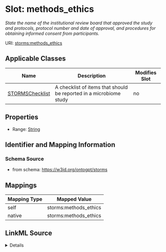 

# Slot: methods_ethics


_State the name of the institutional review board that approved the study and protocols, protocol number and date of approval, and procedures for obtaining informed consent from participants._



URI: [storms:methods_ethics](http://w3id.org/ontogpt/storms/methods_ethics)



<!-- no inheritance hierarchy -->





## Applicable Classes

| Name | Description | Modifies Slot |
| --- | --- | --- |
| [STORMSChecklist](STORMSChecklist.md) | A checklist of items that should be reported in a microbiome study |  no  |







## Properties

* Range: [String](String.md)





## Identifier and Mapping Information







### Schema Source


* from schema: https://w3id.org/ontogpt/storms




## Mappings

| Mapping Type | Mapped Value |
| ---  | ---  |
| self | storms:methods_ethics |
| native | storms:methods_ethics |




## LinkML Source

<details>
```yaml
name: methods_ethics
description: State the name of the institutional review board that approved the study
  and protocols, protocol number and date of approval, and procedures for obtaining
  informed consent from participants.
from_schema: https://w3id.org/ontogpt/storms
rank: 1000
alias: methods_ethics
owner: STORMSChecklist
domain_of:
- STORMSChecklist
slot_group: methods
range: string

```
</details>